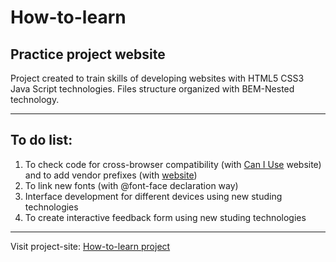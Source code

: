 # How-to-learn

Practice project website
------
Project created to train skills of developing websites with HTML5 CSS3 Java Script technologies.
Files structure organized with BEM-Nested technology.

------
## To do list:
1. To check code for cross-browser compatibility (with [Can I Use](https://caniuse.com/) website) and to add vendor prefixes (with [website](https://autoprefixer.github.io]))
2. To link new fonts (with @font-face declaration way)
3. Interface development for different devices using new studing technologies
4. To create interactive feedback form using new studing technologies

------

Visit project-site: [How-to-learn project](https://natalu6ka.github.io/how-to-learn/index.html)
